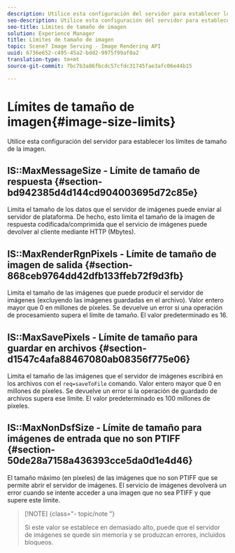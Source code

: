 ```yaml
---
description: Utilice esta configuración del servidor para establecer los límites de tamaño de la imagen.
seo-description: Utilice esta configuración del servidor para establecer los límites de tamaño de la imagen.
seo-title: Límites de tamaño de imagen
solution: Experience Manager
title: Límites de tamaño de imagen
topic: Scene7 Image Serving - Image Rendering API
uuid: 6736e652-c495-45a2-bdd2-9975f99af0a2
translation-type: tm+mt
source-git-commit: 7bc7b3a86fbcdc57cfdc31745fae3afc06e44b15

---
```



# Límites de tamaño de imagen{#image-size-limits}

Utilice esta configuración del servidor para establecer los límites de tamaño de la imagen.

## IS::MaxMessageSize - Límite de tamaño de respuesta {#section-bd942385d4d144cd904003695d72c85e}

Limita el tamaño de los datos que el servidor de imágenes puede enviar al servidor de plataforma. De hecho, esto limita el tamaño de la imagen de respuesta codificada/comprimida que el servicio de imágenes puede devolver al cliente mediante HTTP (Mbytes).

## IS::MaxRenderRgnPixels - Límite de tamaño de imagen de salida {#section-868ceb9764dd42dfb133ffeb72f9d3fb}

Limita el tamaño de las imágenes que puede producir el servidor de imágenes (excluyendo las imágenes guardadas en el archivo). Valor entero mayor que 0 en millones de píxeles. Se devuelve un error si una operación de procesamiento supera el límite de tamaño. El valor predeterminado es 16.

## IS::MaxSavePixels - Límite de tamaño para guardar en archivos {#section-d1547c4afa88467080ab08356f775e06}

Limita el tamaño de las imágenes que el servidor de imágenes escribirá en los archivos con el `req=saveToFile` comando. Valor entero mayor que 0 en millones de píxeles. Se devuelve un error si la operación de guardado de archivos supera ese límite. El valor predeterminado es 100 millones de píxeles.

## IS::MaxNonDsfSize - Límite de tamaño para imágenes de entrada que no son PTIFF {#section-50de28a7158a436393cce5da0d1e4d46}

El tamaño máximo (en píxeles) de las imágenes que no son PTIFF que se permite abrir el servidor de imágenes. El servicio de imágenes devolverá un error cuando se intente acceder a una imagen que no sea PTIFF y que supere este límite.

>[!NOTE] {class=&quot;- topic/note &quot;}
>
>Si este valor se establece en demasiado alto, puede que el servidor de imágenes se quede sin memoria y se produzcan errores, incluidos bloqueos.

